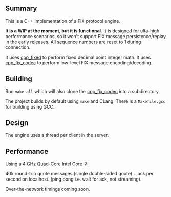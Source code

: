 ## Summary

This is a C++ implementation of a FIX protocol engine.

**It is a WIP at the moment, but it is functional.** It is designed for ulta-high performance scenarios,
so it won't support FIX message persistence/replay in the early releases. All sequence numbers are reset to
1 during connection.

It uses [cpp_fixed](https://github.com/robaho/cpp_fixed) to perform fixed decimal point integer math.
It uses [cpp_fix_codec](https://github.com/robaho/cpp_fix_codec) to perform low-level FIX message encoding/decoding.

## Building

Run `make all` which will also clone the [cpp_fix_codec](https://github.com/robaho/cpp_fix_codec) into a subdirectory.

The project builds by default using `make` and CLang. There is a `Makefile.gcc` for building using GCC.

## Design

The engine uses a thread per client in the server.

## Performance

Using a 4 GHz Quad-Core Intel Core i7:

40k round-trip quote messages (single double-sided qoute) + ack per second on localhost. (ping pong i.e. wait for ack, not streaming).

Over-the-network timings coming soon.
